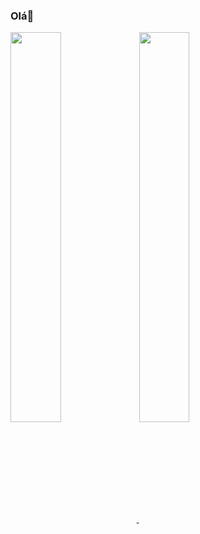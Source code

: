### Olá👋


<a href="https://github.com/anuraghazra/convoychat">
  <img width="40%"align="center" src="https://github-readme-stats.vercel.app/api?username=MatheusJoelho&show_icons=true&theme=radical" />
</a>
<a href="https://github.com/anuraghazra/github-readme-stats">
  <img width="40%" align="center" src="https://github-readme-stats.vercel.app/api/top-langs/?username=MatheusJoelho&layout=compact&theme=radical" />
</a>
